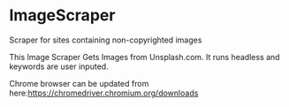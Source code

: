 # ImageScraper
Scraper for sites containing non-copyrighted images

This Image Scraper Gets Images from Unsplash.com.
It runs headless and keywords are user inputed.

Chrome browser can be updated from here:https://chromedriver.chromium.org/downloads
